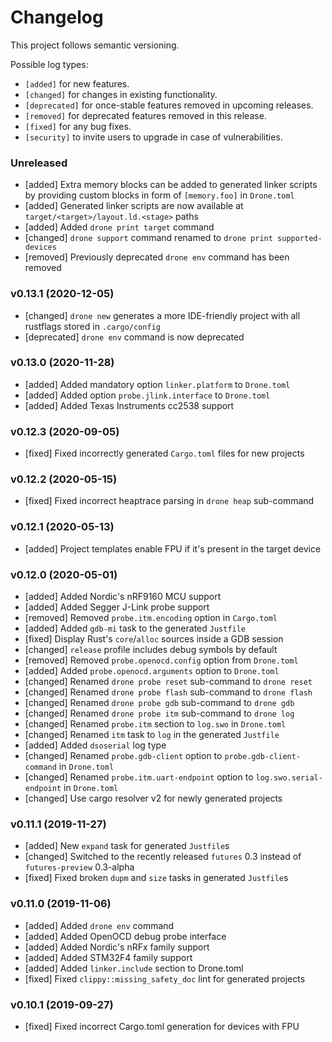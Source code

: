 # Changelog

This project follows semantic versioning.

Possible log types:

- `[added]` for new features.
- `[changed]` for changes in existing functionality.
- `[deprecated]` for once-stable features removed in upcoming releases.
- `[removed]` for deprecated features removed in this release.
- `[fixed]` for any bug fixes.
- `[security]` to invite users to upgrade in case of vulnerabilities.

### Unreleased

- [added] Extra memory blocks can be added to generated linker scripts by
  providing custom blocks in form of `[memory.foo]` in `Drone.toml`
- [added] Generated linker scripts are now available at
  `target/<target>/layout.ld.<stage>` paths
- [added] Added `drone print target` command
- [changed] `drone support` command renamed to `drone print supported-devices`
- [removed] Previously deprecated `drone env` command has been removed

### v0.13.1 (2020-12-05)

- [changed] `drone new` generates a more IDE-friendly project with all rustflags
  stored in `.cargo/config`
- [deprecated] `drone env` command is now deprecated

### v0.13.0 (2020-11-28)

- [added] Added mandatory option `linker.platform` to `Drone.toml`
- [added] Added option `probe.jlink.interface` to `Drone.toml`
- [added] Added Texas Instruments cc2538 support

### v0.12.3 (2020-09-05)

- [fixed] Fixed incorrectly generated `Cargo.toml` files for new projects

### v0.12.2 (2020-05-15)

- [fixed] Fixed incorrect heaptrace parsing in `drone heap` sub-command

### v0.12.1 (2020-05-13)

- [added] Project templates enable FPU if it's present in the target device

### v0.12.0 (2020-05-01)

- [added] Added Nordic's nRF9160 MCU support
- [added] Added Segger J-Link probe support
- [removed] Removed `probe.itm.encoding` option in `Cargo.toml`
- [added] Added `gdb-mi` task to the generated `Justfile`
- [fixed] Display Rust's `core`/`alloc` sources inside a GDB session
- [changed] `release` profile includes debug symbols by default
- [removed] Removed `probe.openocd.config` option from `Drone.toml`
- [added] Added `probe.openocd.arguments` option to `Drone.toml`
- [changed] Renamed `drone probe reset` sub-command to `drone reset`
- [changed] Renamed `drone probe flash` sub-command to `drone flash`
- [changed] Renamed `drone probe gdb` sub-command to `drone gdb`
- [changed] Renamed `drone probe itm` sub-command to `drone log`
- [changed] Renamed `probe.itm` section to `log.swo` in `Drone.toml`
- [changed] Renamed `itm` task to `log` in the generated `Justfile`
- [added] Added `dsoserial` log type
- [changed] Renamed `probe.gdb-client` option to `probe.gdb-client-command` in
  `Drone.toml`
- [changed] Renamed `probe.itm.uart-endpoint` option to
  `log.swo.serial-endpoint` in `Drone.toml`
- [changed] Use cargo resolver v2 for newly generated projects

### v0.11.1 (2019-11-27)

- [added] New `expand` task for generated `Justfile`s
- [changed] Switched to the recently released `futures` 0.3 instead of
  `futures-preview` 0.3-alpha
- [fixed] Fixed broken `dupm` and `size` tasks in generated `Justfile`s

### v0.11.0 (2019-11-06)

- [added] Added `drone env` command
- [added] Added OpenOCD debug probe interface
- [added] Added Nordic's nRFx family support
- [added] Added STM32F4 family support
- [added] Added `linker.include` section to Drone.toml
- [fixed] Fixed `clippy::missing_safety_doc` lint for generated projects

### v0.10.1 (2019-09-27)

- [fixed] Fixed incorrect Cargo.toml generation for devices with FPU
